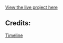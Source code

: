 [View the live project here](https://mariaarnesson.github.io/cv/)

## Credits:

[Timeline](https://mdbootstrap.com/docs/standard/extended/timeline/)